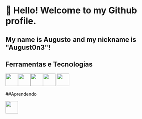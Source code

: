 # 👋 Hello! Welcome to my Github profile.
## My name is Augusto and my nickname is "August0n3"!

## Ferramentas e Tecnologias
<img src="https://cdn.jsdelivr.net/gh/devicons/devicon/icons/python/python-original.svg" width="40" height="40" /><img src="https://cdn.jsdelivr.net/gh/devicons/devicon/icons/numpy/numpy-original.svg" width="40" height="40"/><img src="https://cdn.jsdelivr.net/gh/devicons/devicon/icons/html5/html5-original.svg" width="40" height="40"/><img src="https://cdn.jsdelivr.net/gh/devicons/devicon/icons/css3/css3-original.svg" width="40" height="40"/> <img src="https://cdn.jsdelivr.net/gh/devicons/devicon/icons/git/git-original.svg" width="40" height="40"/>

##Aprendendo

<img src="https://cdn.jsdelivr.net/gh/devicons/devicon/icons/pandas/pandas-original.svg" width="40" height="40"/>
